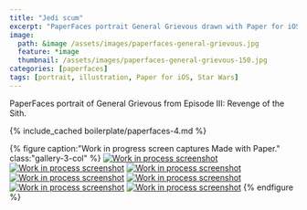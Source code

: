 ```yaml
---
title: "Jedi scum"
excerpt: "PaperFaces portrait General Grievous drawn with Paper for iOS on an iPad."
image: 
  path: &image /assets/images/paperfaces-general-grievous.jpg 
  feature: *image
  thumbnail: /assets/images/paperfaces-general-grievous-150.jpg
categories: [paperfaces]
tags: [portrait, illustration, Paper for iOS, Star Wars]
---
```


PaperFaces portrait of General Grievous from Episode III: Revenge of the Sith.

{% include_cached boilerplate/paperfaces-4.md %}

{% figure caption:"Work in progress screen captures Made with Paper." class:"gallery-3-col" %}
[![Work in process screenshot](/assets/images/paperfaces-general-grievous-process-1-600.jpg)](/assets/images/paperfaces-general-grievous-process-1-lg.jpg)
[![Work in process screenshot](/assets/images/paperfaces-general-grievous-process-2-600.jpg)](/assets/images/paperfaces-general-grievous-process-2-lg.jpg)
[![Work in process screenshot](/assets/images/paperfaces-general-grievous-process-3-600.jpg)](/assets/images/paperfaces-general-grievous-process-3-lg.jpg)
[![Work in process screenshot](/assets/images/paperfaces-general-grievous-process-4-600.jpg)](/assets/images/paperfaces-general-grievous-process-4-lg.jpg)
[![Work in process screenshot](/assets/images/paperfaces-general-grievous-process-5-600.jpg)](/assets/images/paperfaces-general-grievous-process-5-lg.jpg)
[![Work in process screenshot](/assets/images/paperfaces-general-grievous-process-6-600.jpg)](/assets/images/paperfaces-general-grievous-process-6-lg.jpg)
[![Work in process screenshot](/assets/images/paperfaces-general-grievous-process-7-600.jpg)](/assets/images/paperfaces-general-grievous-process-7-lg.jpg)
{% endfigure %}
